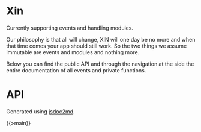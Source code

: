 # Xin

Currently supporting events and handling modules.

Our philosophy is that all will change, XIN will one day be no more and when that time comes your app should still work. So the two things we assume immutable are events and modules and nothing more.

Below you can find the public API and through the navigation at the side the entire documentation of all events and private functions.

# API
Generated using [jsdoc2md](https://github.com/jsdoc2md/jsdoc-to-markdown).

{{>main}}
